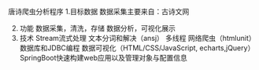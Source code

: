 唐诗爬虫分析程序
1.目标数据
数据采集主要来自：古诗文网

2. 功能
数据采集，清洗，存储
数据分析，可视化展示
3. 技术
Stream流式处理
文本分词和解决（ansj）
多线程
网络爬虫（htmlunit）
数据库和JDBC编程
数据可视化（HTML/CSS/JavaScript, echarts,jQuery）
SpringBoot快速构建web应用以及管理对象与配置信息
